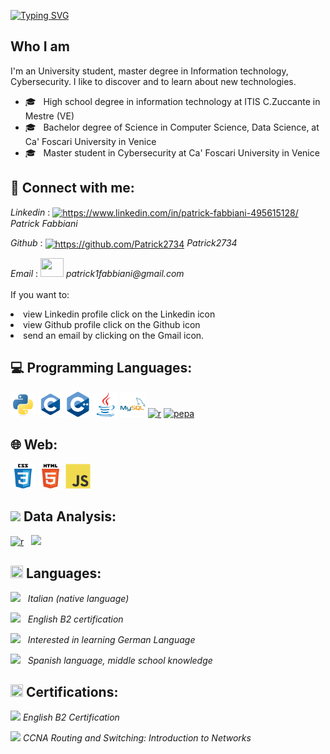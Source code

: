 <a href="https://git.io/typing-svg"><img src="https://readme-typing-svg.herokuapp.com?font=Fira+Code&pause=1500&random=false&width=435&lines=Hello+world%2C+I'm+Patrick" alt="Typing SVG" /></a>

## Who I am

I'm an University student, master degree in Information technology, Cybersecurity. I like to discover and to learn about new technologies.
 
<ul dir="auto">
  <li>🎓 &nbsp; High school degree in information technology at ITIS C.Zuccante in Mestre (VE)<br></li>
  <li>🎓 &nbsp; Bachelor degree of Science in Computer Science, Data Science, at Ca' Foscari University in Venice<br></li>
  <li>🎓 &nbsp; Master student in Cybersecurity at Ca' Foscari University in Venice<br></li>
</ul>

## 💬 Connect with me:

<p align="left" dir="auto"><i> Linkedin </i>: 
<a href="https://www.linkedin.com/in/patrick-fabbiani-495615128/" rel="nofollow"><img align="center" src="http://www.stefanoursi.com/wp-content/uploads/2021/04/linked-in-2668688_1280-1024x638.png" alt="https://www.linkedin.com/in/patrick-fabbiani-495615128/" height="30" width="40" style="max-width: 100%;" l2mqtqxnf=""></a>
<i> Patrick Fabbiani </i>
</p>
<p><i> Github </i>: 
<a href="https://github.com/Patrick2734/"><img align="center" src="https://raw.githubusercontent.com/simple-icons/simple-icons/f1f814e7e8dfedc8b2c0ca727f58a6d35d3a7a89/icons/github.svg" alt="https://github.com/Patrick2734" height="30" width="40" style="max-width: 100%;"></a>
<i> Patrick2734 </i>
</p>
<p><i> Email </i>:  
<a href="https://mail.google.com/mail/?view=cm&fs=1&to=patrick1fabbiani@gmail.com"><img src="https://logowik.com/content/uploads/images/gmail-new-icon5198.jpg" height="30" width="37" style="max-width: 100%;"></a>
<i>patrick1fabbiani@gmail.com</i> </br></br>
If you want to:
   <li> view Linkedin profile click on the Linkedin icon </li>
   <li> view Github profile click on the Github icon </li>
   <li> send an email by clicking on the Gmail icon. </li>
</p>

## 💻 Programming Languages:

<p align="left" dir="auto"> 
  <a href="https://www.python.org" rel="nofollow"><img src="https://raw.githubusercontent.com/devicons/devicon/master/icons/python/python-original.svg" alt="python" width="40" height="40" style="max-width: 100%;"></a>
 <a href="https://www.w3schools.com/c/" rel="nofollow"><img src="https://raw.githubusercontent.com/github/explore/f3e22f0dca2be955676bc70d6214b95b13354ee8/topics/c/c.png" alt="c" width="40" height="40" style="max-width: 100%;"></a>
  <a href="https://www.w3schools.com/cpp/" rel="nofollow"><img src="https://raw.githubusercontent.com/devicons/devicon/master/icons/cplusplus/cplusplus-original.svg" alt="cplusplus" width="40" height="40" style="max-width: 100%;"></a> 
  <a href="https://www.java.com" rel="nofollow"><img src="https://raw.githubusercontent.com/devicons/devicon/master/icons/java/java-original.svg" alt="java" width="40" height="40" style="max-width: 100%;"></a> 
  <a href="https://www.mysql.com/" rel="nofollow"><img src="https://raw.githubusercontent.com/devicons/devicon/master/icons/mysql/mysql-original-wordmark.svg" alt="mysql" width="40" height="40" style="max-width: 100%;"></a> 
  <a href="https://www.r-project.org/" rel="nofollow"><img src="https://www.r-project.org/Rlogo.png" alt="r" width="40" height="40" style="max-width: 100%;"></a> 
  <a href="https://www.dcs.ed.ac.uk/pepa/" rel="nofollow"><img src="https://www.dcs.ed.ac.uk/pepa/images/PEPAluna.jpg" alt="pepa" width="40" height="40" style="max-width: 100%;"></a>
</p>

## 🌐 Web:

<p align="left" dir="auto"> 
<a href="https://www.w3schools.com/css/" rel="nofollow"><img src="https://raw.githubusercontent.com/devicons/devicon/master/icons/css3/css3-original-wordmark.svg" alt="css3" width="40" height="40" style="max-width: 100%;"></a>
  <a href="https://www.w3.org/html/" rel="nofollow"><img src="https://raw.githubusercontent.com/devicons/devicon/master/icons/html5/html5-original-wordmark.svg" alt="html5" width="40" height="40" style="max-width: 100%;"></a> 
  <a href="https://developer.mozilla.org/en-US/docs/Web/JavaScript" rel="nofollow"><img src="https://raw.githubusercontent.com/devicons/devicon/master/icons/javascript/javascript-original.svg" alt="javascript" width="40" height="40" style="max-width: 100%;"></a>   
</p>

## <img src="https://media.istockphoto.com/id/1249867007/vector/analytics-analysis-statistics-searching-gray-icon.jpg?s=612x612&w=0&k=20&c=Yt4RBnpog9OU1uPu9LVONX69bxsdS_HjeHNP6CnFRYs=" width="30"> Data Analysis:
<p align="left" dir="auto"> 
  <a href="https://www.r-project.org/" rel="nofollow"><img src="https://www.r-project.org/Rlogo.png" alt="r" width="40" height="40" style="max-width: 100%;"></a> &nbsp 
  <a href="https://github.com/lisa-analyzer" rel="nofollow"><img src="https://raw.githubusercontent.com/lisa-analyzer/lisa/master/logo.png" width="80" style="max-width: 100%;"></a>
</p>

## <img src="https://i.pinimg.com/564x/04/f7/41/04f7415d53e2cf9139edaf03d00a7596.jpg" width="20" height="20"> Languages:

<p><img src="https://raw.githubusercontent.com/joielechong/iso-country-flags-svg-collection/9ebbd577b9a70fbfd9a1931be80c66e0d2f31a9d/svg/country-4x3/it.svg" height="26"></img><i> &nbsp Italian (native language) </i></p>
<p><img src="https://raw.githubusercontent.com/joielechong/iso-country-flags-svg-collection/9ebbd577b9a70fbfd9a1931be80c66e0d2f31a9d/svg/country-4x3/gb.svg" height="26"></img><i> &nbsp English B2 certification </i></p>
<p><img src="https://raw.githubusercontent.com/joielechong/iso-country-flags-svg-collection/9ebbd577b9a70fbfd9a1931be80c66e0d2f31a9d/svg/country-4x3/de.svg" height="26"></img><i> &nbsp Interested in learning German Language </i></p>
<p><img src="https://raw.githubusercontent.com/joielechong/iso-country-flags-svg-collection/9ebbd577b9a70fbfd9a1931be80c66e0d2f31a9d/svg/country-4x3/es.svg" height="26"></img><i> &nbsp Spanish language, middle school knowledge </i></p>

## <img src="https://cdn-icons-png.flaticon.com/512/1547/1547295.png" width="20" height="20"> Certifications:

<p><img src="https://www.unive.it/pag/fileadmin/user_upload/centri/CLA/img/OpenBadge_EnglishB2.png" height="85"></img><i> English B2 Certification </i></p>
<p><img src="https://abchorizon.com/wp-content/uploads/2022/06/8-Benefits-of-CCNA-Certification-for-Aspiring-Network-Engineers.png" height="55"></img><i> CCNA Routing and Switching: Introduction to Networks </i></p>
